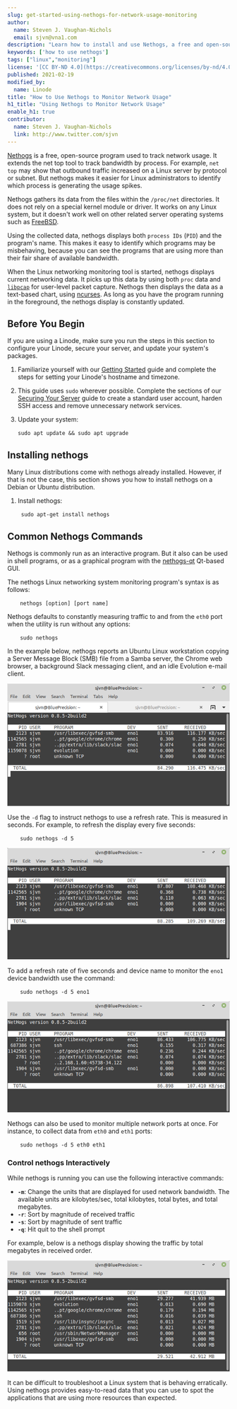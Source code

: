 ```yaml
---
slug: get-started-using-nethogs-for-network-usage-monitoring
author:
  name: Steven J. Vaughan-Nichols
  email: sjvn@vna1.com
description: "Learn how to install and use Nethogs, a free and open-source program designed to track network usage"
keywords: ['how to use nethogs']
tags: ["linux","monitoring"]
license: '[CC BY-ND 4.0](https://creativecommons.org/licenses/by-nd/4.0)'
published: 2021-02-19
modified_by:
  name: Linode
title: "How to Use Nethogs to Monitor Network Usage"
h1_title: "Using Nethogs to Monitor Network Usage"
enable_h1: true
contributor:
  name: Steven J. Vaughan-Nichols
  link: http://www.twitter.com/sjvn
---
```


[Nethogs](https://github.com/raboof/nethogs) is a free, open-source program used to track network usage. It extends the net top tool to track bandwidth by process. For example, `net top` may show that outbound traffic increased on a Linux server by protocol or subnet. But nethogs makes it easier for Linux administrators to identify which process is generating the usage spikes.

Nethogs gathers its data from the files within the `/proc/net` directories. It does not rely on a special kernel module or driver. It works on any Linux system, but it doesn't work well on other related server operating systems such as [FreeBSD](https://www.freebsd.org/).

Using the collected data, nethogs displays both `process IDs` (`PID`) and the program's name. This makes it easy to identify which programs may be misbehaving, because you can see the programs that are using more than their fair share of available bandwidth.

When the Linux networking monitoring tool is started, nethogs displays current networking data. It picks up this data by using both `proc` data and [`libpcap`](https://man7.org/linux/man-pages/man3/libcap.3.html) for user-level packet capture. Nethogs then displays the data as a text-based chart, using [ncurses](https://linux.die.net/man/3/ncurses). As long as you have the program running in the foreground, the nethogs display is constantly updated.

## Before You Begin

If you are using a Linode, make sure you run the steps in this section to configure your Linode, secure your server, and update your system's packages.

1.  Familiarize yourself with our [Getting Started](/docs/getting-started/) guide and complete the steps for setting your Linode's hostname and timezone.

1.  This guide uses `sudo` wherever possible. Complete the sections of our [Securing Your Server](/docs/security/securing-your-server/) guide to create a standard user account, harden SSH access and remove unnecessary network services.

1.  Update your system:

        sudo apt update && sudo apt upgrade

## Installing nethogs

Many Linux distributions come with nethogs already installed. However, if that is not the case, this section shows you how to install nethogs on a Debian or Ubuntu distribution.

1. Install nethogs:

        sudo apt-get install nethogs

## Common Nethogs Commands

Nethogs is commonly run as an interactive program. But it also can be used in shell programs, or as a graphical program with the [nethogs-qt](http://slist.lilotux.net/linux/nethogs-qt/index_en.html) Qt-based GUI.

The nethogs Linux networking system monitoring program's syntax is as follows:

        nethogs [option] [port name]

Nethogs defaults to constantly measuring traffic to and from the `eth0` port when the utility is run without any options:

        sudo nethogs

In the example below, nethogs reports an Ubuntu Linux workstation copying a Server Message Block (SMB) file from a Samba server, the Chrome web browser, a background Slack messaging client, and an idle Evolution e-mail client.

![sudo nethogs](nethogs_02.png)

Use the `-d` flag to instruct nethogs to use a refresh rate. This is measured in seconds. For example, to refresh the display every five seconds:

        sudo nethogs -d 5

![sudo nethogs -d 5](nethogs_03.png)

To add a refresh rate of five seconds and device name to monitor the `eno1` device bandwidth use the command:

        sudo nethogs -d 5 eno1

![sudo nethogs -d 5 eno1](nethogs_04.png)

Nethogs can also be used to monitor multiple network ports at once. For instance, to collect data from `eth0` and `eth1` ports:

        sudo nethogs -d 5 eth0 eth1

### Control nethogs Interactively

While nethogs is running you can use the following interactive commands:

- **`-m`**: Change the units that are displayed for used network bandwidth. The available units are kilobytes/sec, total kilobytes, total bytes, and total megabytes.
- **`-r`**: Sort by magnitude of received traffic
- **`-s`**: Sort by magnitude of sent traffic
- **`-q`**: Hit quit to the shell prompt

For example, below is a nethogs display showing the traffic by total megabytes in received order.

![nethogs display showing the traffic by total megabytes in received order](nethogs_05.png)

It can be difficult to troubleshoot a Linux system that is behaving erratically. Using nethogs provides easy-to-read data that you can use to spot the applications that are using more resources than expected.